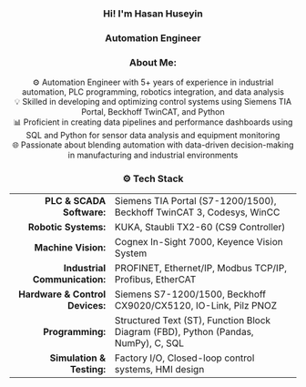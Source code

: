 <!-- Intro -->
<h3 align="center">Hi! I'm Hasan Huseyin</h3>
<h3 align="center">Automation Engineer</h3>

<h3 align="center">About Me:</h3>  

<p align="center">
⚙️ Automation Engineer with 5+ years of experience in industrial automation, PLC programming, robotics integration, and data analysis<br>
💡 Skilled in developing and optimizing control systems using Siemens TIA Portal, Beckhoff TwinCAT, and Python<br>
📊 Proficient in creating data pipelines and performance dashboards using SQL and Python for sensor data analysis and equipment monitoring<br>
🌐 Passionate about blending automation with data-driven decision-making in manufacturing and industrial environments
</p>

<h3 align="center">⚙️ Tech Stack</h3>

<table align="center">
  <tr>
    <td align="right"><strong>PLC & SCADA Software:</strong></td>
    <td>Siemens TIA Portal (S7-1200/1500), Beckhoff TwinCAT 3, Codesys, WinCC</td>
  </tr>
  <tr>
    <td align="right"><strong>Robotic Systems:</strong></td>
    <td>KUKA, Staubli TX2-60 (CS9 Controller)</td>
  </tr>
  <tr>
    <td align="right"><strong>Machine Vision:</strong></td>
    <td>Cognex In-Sight 7000, Keyence Vision System</td>
  </tr>
  <tr>
    <td align="right"><strong>Industrial Communication:</strong></td>
    <td>PROFINET, Ethernet/IP, Modbus TCP/IP, Profibus, EtherCAT</td>
  </tr>
  <tr>
    <td align="right"><strong>Hardware & Control Devices:</strong></td>
    <td>Siemens S7-1200/1500, Beckhoff CX9020/CX5120, IO-Link, Pilz PNOZ</td>
  </tr>
  <tr>
    <td align="right"><strong>Programming:</strong></td>
    <td>Structured Text (ST), Function Block Diagram (FBD), Python (Pandas, NumPy), C, SQL</td>
  </tr>
  <tr>
    <td align="right"><strong>Simulation & Testing:</strong></td>
    <td>Factory I/O, Closed-loop control systems, HMI design</td>
  </tr>
</table>
